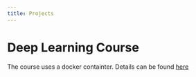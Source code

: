 ```yaml
---
title: Projects
---
```

<h1>Deep Learning Course</h2>

The course uses a docker containter. Details can be found [here](docker.md)


